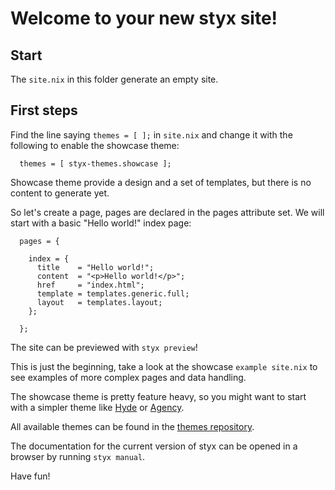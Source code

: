 # Welcome to your new styx site!

## Start

The `site.nix` in this folder generate an empty site.


## First steps

Find the line saying `themes = [ ];` in `site.nix` and change it with the following to enable the showcase theme:

```
  themes = [ styx-themes.showcase ];
```

Showcase theme provide a design and a set of templates, but there is no content to generate yet.

So let's create a page, pages are declared in the pages attribute set. We will start with a  basic "Hello world!" index page:

```
  pages = {
 
    index = {
      title    = "Hello world!";
      content  = "<p>Hello world!</p>";
      href     = "index.html";
      template = templates.generic.full;
      layout   = templates.layout;
    };

  };
```

The site can be previewed with `styx preview`!

This is just the beginning, take a look at the showcase `example site.nix` to see examples of more complex pages and data handling.

The showcase theme is pretty feature heavy, so you might want to start with a simpler theme like [Hyde](https://github.com/styx-static/styx-theme-hyde) or [Agency](https://github.com/styx-static/styx-theme-agency).

All available themes can be found in the [themes repository](https://github.com/styx-static/themes).

The documentation for the current version of styx can be opened in a browser by running `styx manual`.

Have fun!
